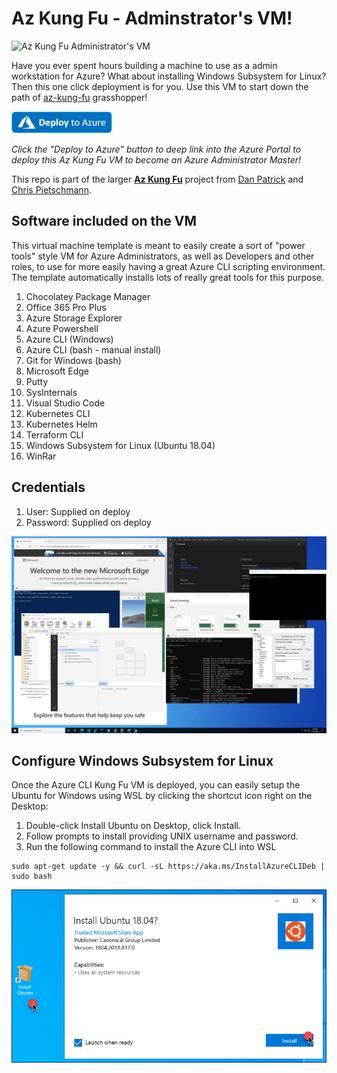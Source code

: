 # Az Kung Fu - Adminstrator's VM!

![Az Kung Fu Administrator's VM](https://i2.wp.com/build5nines.com/wp-content/uploads/2020/02/Azure-CLI-KungFu-VM-Featured_Image.jpg?resize=270%2C181&ssl=1 "Az Kung Fu Administrator's VM")

Have you ever spent hours building a machine to use as a admin workstation for Azure?   What about installing Windows Subsystem for Linux?  Then this one click deployment is for you.  Use this VM to start down the path of [az-kung-fu](https://github.com/build5nines/az-kung-fu) grasshopper!

<a href="https://portal.azure.com/#create/Microsoft.Template/uri/https%3A%2F%2Fraw.githubusercontent.com%2FBuild5Nines%2Faz-kung-fu-vm%2Fmaster%2Fazure-deploy.json" target="_blank">
    <img src="media/Deploy-to-Azure-button.png"/>
</a>

_Click the "Deploy to Azure" button to deep link into the Azure Portal to deploy this Az Kung Fu VM to become an Azure Administrator Master!_

This repo is part of the larger [**Az Kung Fu**](http://github.com/build5nines/az-kung-fu) project from [Dan Patrick](https://twitter.com/deltadan) and [Chris Pietschmann](https://build5nines.com/author/crpietschmann/).

## Software included on the VM

This virtual machine template is meant to easily create a sort of "power tools" style VM for Azure Administrators, as well as Developers and other roles, to use for more easily having a great Azure CLI scripting environment. The template automatically installs lots of really great tools for this purpose.

1. Chocolatey Package Manager
1. Office 365 Pro Plus
1. Azure Storage Explorer
1. Azure Powershell
1. Azure CLI (Windows)
1. Azure CLI (bash - manual install)
1. Git for Windows (bash)
1. Microsoft Edge
1. Putty
1. SysInternals
1. Visual Studio Code
1. Kubernetes CLI
1. Kubernetes Helm
1. Terraform CLI
1. Windows Subsystem for Linux (Ubuntu 18.04)
1. WinRar

## Credentials
1. User: Supplied on deploy
1. Password: Supplied on deploy

![az-kung-fu-vm screnshot with apps shown](media/az-kung-fu-vm-screenshot-all-apps.jpg "az-kung-fu-vm screnshot with apps shown")

## Configure Windows Subsystem for Linux

Once the Azure CLI Kung Fu VM is deployed, you can easily setup the Ubuntu for Windows using WSL by clicking the shortcut icon right on the Desktop:

1. Double-click Install Ubuntu on Desktop, click Install.
1. Follow prompts to install providing UNIX username and password.
1. Run the following command to install the Azure CLI into WSL

```
sudo apt-get update -y && curl -sL https://aka.ms/InstallAzureCLIDeb | sudo bash
```

![alt text](https://github.com/build5nines/az-kung-fu-vm/blob/master/media/wsl.jpg "Configure Ubuntu for Windows")
